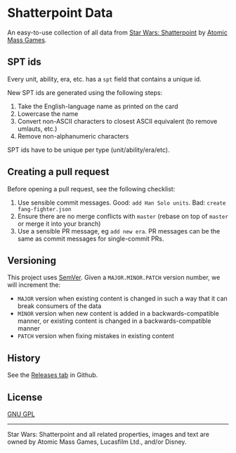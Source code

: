 # Shatterpoint Data

An easy-to-use collection of all data from [Star Wars: Shatterpoint](https://www.atomicmassgames.com/shatterpoint/) by [Atomic Mass Games](https://www.atomicmassgames.com/).

## SPT ids

Every unit, ability, era, etc. has a `spt` field that contains a unique id.

New SPT ids are generated using the following steps:

1. Take the English-language name as printed on the card
1. Lowercase the name
1. Convert non-ASCII characters to closest ASCII equivalent (to remove umlauts, etc.)
1. Remove non-alphanumeric characters

SPT ids have to be unique per type (unit/ability/era/etc).

## Creating a pull request

Before opening a pull request, see the following checklist:

1. Use sensible commit messages. Good: `add Han Solo units`. Bad: `create fang-fighter.json`
1. Ensure there are no merge conflicts with `master` (rebase on top of `master` or merge it into your branch)
1. Use a sensible PR message, eg `add new era`. PR messages can be the same as commit messages for single-commit PRs.

## Versioning

This project uses [SemVer](http://semver.org/). Given a `MAJOR.MINOR.PATCH` version number, we will increment the:

- `MAJOR` version when existing content is changed in such a way that it can break consumers of the data
- `MINOR` version when new content is added in a backwards-compatible manner, or existing content is changed in a backwards-compatible manner
- `PATCH` version when fixing mistakes in existing content

## History

See the [Releases tab](https://github.com/Radroggor/shatterpoint-data/releases) in Github.

## License

[GNU GPL](LICENSE)

---

Star Wars: Shatterpoint and all related properties, images and text are owned by Atomic Mass Games, Lucasfilm Ltd., and/or Disney.
